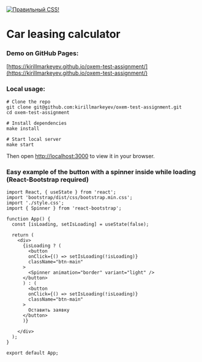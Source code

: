 [![Правильный CSS!](https://jigsaw.w3.org/css-validator/images/vcss-blue)](https://jigsaw.w3.org/css-validator/check/referer)


# Car leasing calculator

### Demo on GitHub Pages:
[https://kirillmarkeyev.github.io/oxem-test-assignment/](https://kirillmarkeyev.github.io/oxem-test-assignment/)

### Local usage:
```
# Clone the repo
git clone git@github.com:kirillmarkeyev/oxem-test-assignment.git
cd oxem-test-assignment

# Install dependencies
make install

# Start local server
make start
```
Then open [http://localhost:3000](http://localhost:3000) to view it in your browser.

### Easy example of the button with a spinner inside while loading (React-Bootstrap required)
``` 
import React, { useState } from 'react';
import 'bootstrap/dist/css/bootstrap.min.css';
import './style.css';
import { Spinner } from 'react-bootstrap';

function App() {
  const [isLoading, setIsLoading] = useState(false);

  return (
    <div>
      {isLoading ? (
        <button
        onClick={() => setIsLoading(!isLoading)}
        className="btn-main"
      >
        <Spinner animation="border" variant="light" />
      </button>
      ) : (
        <button
        onClick={() => setIsLoading(!isLoading)}
        className="btn-main"
      >
        Оставить заявку
      </button>
      )}
      
    </div>
  );
}

export default App;
```
